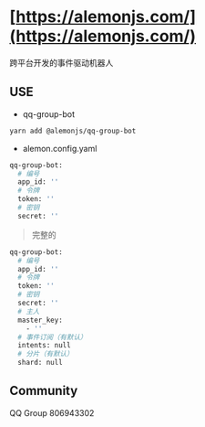 # [https://alemonjs.com/](https://alemonjs.com/)

跨平台开发的事件驱动机器人

## USE

- qq-group-bot

```sh
yarn add @alemonjs/qq-group-bot
```

- alemon.config.yaml

```sh
qq-group-bot:
  # 编号
  app_id: ''
  # 令牌
  token: ''
  # 密钥
  secret: ''
```

> 完整的

```sh
qq-group-bot:
  # 编号
  app_id: ''
  # 令牌
  token: ''
  # 密钥
  secret: ''
  # 主人
  master_key:
    - ''
  # 事件订阅（有默认）
  intents: null
  # 分片（有默认）
  shard: null
```

## Community

QQ Group 806943302

